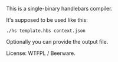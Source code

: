 This is a single-binary handlebars compiler.

It's supposed to be used like this:

`./hs template.hbs context.json`

Optionally you can provide the output file.

License: WTFPL / Beerware.
